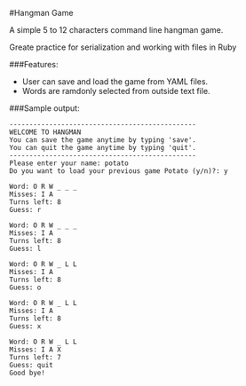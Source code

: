 #Hangman Game

A simple 5 to 12 characters command line hangman game.

Greate practice for serialization and working with files in Ruby

###Features:

* User can save and load the game from YAML files.
* Words are ramdonly selected from outside text file.

###Sample output:

```
-----------------------------------------------
WELCOME TO HANGMAN
You can save the game anytime by typing 'save'.
You can quit the game anytime by typing 'quit'.
-----------------------------------------------
Please enter your name: potato
Do you want to load your previous game Potato (y/n)?: y

Word: O R W _ _ _
Misses: I A
Turns left: 8
Guess: r

Word: O R W _ _ _
Misses: I A
Turns left: 8
Guess: l

Word: O R W _ L L
Misses: I A
Turns left: 8
Guess: o

Word: O R W _ L L
Misses: I A
Turns left: 8
Guess: x

Word: O R W _ L L
Misses: I A X
Turns left: 7
Guess: quit
Good bye! 

```


